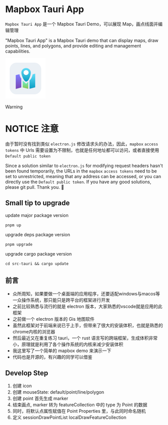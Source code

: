 # Mapbox Tauri App

`Mapbox Tauri App` 是一个 Mapbox Tauri Demo，可以展现 Map，画点线面并编辑管理

"Mapbox Tauri App" is a Mapbox Tauri demo that can display maps, draw points, lines, and polygons, and provide editing and management capabilities.

<img width="128" alt="app-icon" src="./app-icon.png">

> [!warning]
>
> # NOTICE 注意
>
> 由于暂时没有找到类似 `electron.js` 修改请求头的办法，因此，`mapbox` `access tokens` 中 Urls 需要设置为不限制，也就是任何地址都可以访问，或者直接使用 `Default public token`
>
> Since a solution similar to `electron.js` for modifying request headers hasn't been found temporarily, the URLs in the `mapbox` `access tokens` need to be set to unrestricted, meaning that any address can be accessed, or you can directly use the `Default public token`. If you have any good solutions, please git pull. Thank you. 🙏

## Small tip to upgrade

update major package version

```
pnpm up
```

upgrade deps package version

```
pnpm upgrade
```

upgrade cargo package version

```
cd src-tauri && cargo update
```

## 前言

- 众所周知，如果要做一个桌面端的应用程序，还要适配windows与macos等一众操作系统，那只能只是跨平台的框架进行开发
- 之前比较熟悉与流行的就是 electron 版本，大家熟悉的vscode就是应用的此框架
- 之前做一个 electron 版本的 Gis 地图软件
- 虽然此框架对于前端来说已于上手，但带来了很大的安装体积，也就是熟悉的chrome内核的浏览器
- 然后最近又在重复练习 tauri，一个 rust 语言写的跨端框架，生成体积非常小，原理就是利用了各个操作系统的内核来减少安装体积
- 我这里写了一个简单的 mapbox demo 来演示一下
- 代码也是开源的，有兴趣的同学可以借鉴

## Develop Step

1. 创建 icon
2. 创建 mouseState: default/point/line/polygon
3. 创建 point 首先生成 marker
4. 结束画点, marker 转为 featureCollection 中的 type 为 Point 的数据
5. 同时，将默认点属性赋值在 Point Properties 里，与此同时命名随机
6. 定义 sessionDrawPointList localDrawFeatureCollection

